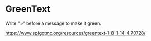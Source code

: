 # GreenText
Write ">" before a message to make it green.

https://www.spigotmc.org/resources/greentext-1-8-1-14-4.70728/
